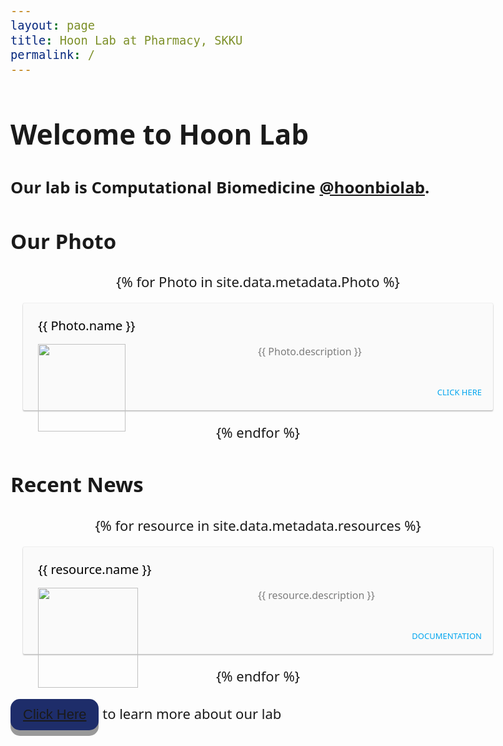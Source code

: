 ```yaml
---
layout: page
title: Hoon Lab at Pharmacy, SKKU
permalink: /
---
```


# Welcome to Hoon Lab

### Our lab is Computational Biomedicine [@hoonbiolab](https://twitter.com/hoonbiolab).

<head>
<link href="https://fonts.googleapis.com/css2?family=Noto+Sans:wght@700&display=swap" rel="stylesheet">
<style>
body {
    font-family: 'Noto Sans', sans-serif; font-size: 22px;
}
.wrapper {
    display:flex;
    flex-direction:row;
    flex-wrap:wrap;
    justify-content:center;
}
.box {
    background-color: #fafafa;
    box-shadow: 0px 2px 2px rgba(0,0,0,.2), 0px 0px 2px rgba(0,0,0,.2);
    width: 100%;
    border-radius: 2px;
    margin:20px;
    display:flex;
    flex-direction:column;
    cursor:pointer;
}
.box:hover {
    box-shadow: 0px 15px 20px rgba(0,0,0,.25),0px 0px 30px rgba(0,0,0,.1);
}
.box .text {
    padding: 24px;
}
.box .bb {
    border: 1px solid red;
}
.box .title {
    color:  black;
    font-weight: 500;
    font-size: 20px;
    margin-top: -2px;
    margin-bottom: 16px;
}
.box p {
    color: rgba(0,0,0,.5);
    font-size: 16px;
    line-height: 24px;
    margin: 0px;
}
.box .act {
    padding: 8px 0;
    text-align: right;
}
.card-button {
    text-transform: uppercase;
    display: inline-block;
    font-size: 13px;
    padding: 12px 10px;
    color: #00a5ef;
    font-weight: 500;
    margin-right: 8px;
    cursor: pointer;
}
</style>
<head>


<h2>Our Photo</h2>
<div class="wrapper">
  {% for Photo in site.data.metadata.Photo %}<div class="box">
  <div class="text">
    <div class="title">{{ Photo.name }}</div>
      <p><img src="{{ Google Photo.logo }}" style="height:140px; position:absolute">
       <span style="width:50%; float:right">{{ Photo.description }}</span>
      </p>
    </div>
    <div class="act">
	<a href="{{ Photo.url }}" target="_blank"><div class="card-button">Click Here</div></a>
    </div>
  </div>{% endfor %}
</div>

<h2>Recent News</h2>
<div class="wrapper">
  {% for resource in site.data.metadata.resources %}<div class="box">
  <div class="text">
    <div class="title">{{ resource.name }}</div>
      <p><img src="{{ resource.logo }}" style="height:160px; position:absolute">
       <span style="width:50%; float:right">{{ resource.description }}</span>
      </p>
    </div>
    <div class="act">
	<a href="{{ resource.url }}" target="_blank"><div class="card-button">Documentation</div></a>
    </div>
  </div>{% endfor %}
</div>

<head>
<meta name="viewport" content="width=device-width, initial-scale=1">
<style>
.button {
  padding: 12px 20px;
  font-size: 22px;
  text-align: center;
  cursor: pointer;
  outline: none;
  color: #fff;
  background-color: #1E2D6A;
  border: none;
  border-radius: 15px;
  box-shadow: 0 9px #999;
}
.button:hover {background-color: #1E2D6A}
.button:active {
  background-color: #1E2D6A;
  box-shadow: 0 5px #666;
  transform: translateY(4px);
}
</style>
</head>
<body>

<button class="button"><a href='https://photos.google.com/u/0/share/AF1QipP5EpeeFRyzUYlB05eRdj0uSO-OLeG7xh4LmiYNmyp2ULNzuxmsR5TXkR3aWW_oKQ?key=WVVKUUhyZExyMndIcnVlNTBUekhjdDlkdThDcjJ3'>Click Here</a></button> to learn more about our lab

</body>


